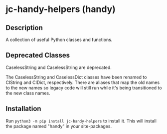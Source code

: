 # jc-handy-helpers (handy)

## Description
A collection of useful Python classes and functions.

## Deprecated Classes
CaselessString and CaselessString are deprecated.

The CaselessString and CaselessDict classes have been renamed to CIString and CIDict, respectively. There are aliases that map the old names to the new names so legacy code will still run while it's being transitioned to the new class names.

## Installation
Run `python3 -m pip install jc-handy-helpers` to install it. This will install the package named "handy" in your site-packages.

